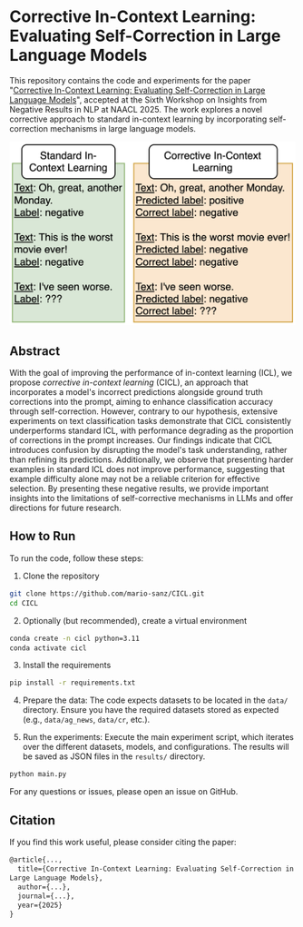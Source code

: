 # Corrective In-Context Learning: Evaluating Self-Correction in Large Language Models

This repository contains the code and experiments for the paper "[Corrective In-Context Learning: Evaluating Self-Correction in Large Language Models]()", accepted at the Sixth Workshop on Insights from Negative Results in NLP at NAACL 2025. The work explores a novel corrective approach to standard in-context learning by incorporating self-correction mechanisms in large language models.

![CICL](figures/example.png)

## Abstract

With the goal of improving the performance of in-context learning (ICL), we propose *corrective in-context learning* (CICL), an approach that incorporates a model's incorrect predictions alongside ground truth corrections into the prompt, aiming to enhance classification accuracy through self-correction. However, contrary to our hypothesis, extensive experiments on text classification tasks demonstrate that CICL consistently underperforms standard ICL, with performance degrading as the proportion of corrections in the prompt increases. Our findings indicate that CICL introduces confusion by disrupting the model's task understanding, rather than refining its predictions. Additionally, we observe that presenting harder examples in standard ICL does not improve performance, suggesting that example difficulty alone may not be a reliable criterion for effective selection. By presenting these negative results, we provide important insights into the limitations of self-corrective mechanisms in LLMs and offer directions for future research.

## How to Run

To run the code, follow these steps:

1. Clone the repository
```bash
git clone https://github.com/mario-sanz/CICL.git
cd CICL
```

2. Optionally (but recommended), create a virtual environment
```bash
conda create -n cicl python=3.11
conda activate cicl
```

3. Install the requirements
```bash
pip install -r requirements.txt
```

4. Prepare the data: The code expects datasets to be located in the `data/` directory. Ensure you have the required datasets stored as expected (e.g., `data/ag_news`, `data/cr`, etc.).

5. Run the experiments: Execute the main experiment script, which iterates over the different datasets, models, and configurations. The results will be saved as JSON files in the `results/` directory.
```bash
python main.py
```

For any questions or issues, please open an issue on GitHub.

## Citation

If you find this work useful, please consider citing the paper:
```
@article{...,
  title={Corrective In-Context Learning: Evaluating Self-Correction in Large Language Models},
  author={...},
  journal={...},
  year={2025}
}
```